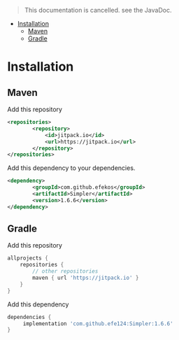 > This documentation is cancelled. see the JavaDoc.

<!-- TOC -->
* [Installation](#installation)
  * [Maven](#maven)
  * [Gradle](#gradle)
<!-- TOC -->

# Installation

## Maven

Add this repository
````xml
<repositories>
		<repository>
		    <id>jitpack.io</id>
		    <url>https://jitpack.io</url>
		</repository>
</repositories>
````

Add this dependency to your dependencies.
````xml
<dependency>
	    <groupId>com.github.efekos</groupId>
	    <artifactId>Simpler</artifactId>
	    <version>1.6.6</version>
</dependency>
````

## Gradle

Add this repository
````gradle
allprojects {
	repositories {
		// other repositories
		maven { url 'https://jitpack.io' }
	}
}
````

Add this dependency
````gradle
dependencies {
	 implementation 'com.github.efe124:Simpler:1.6.6'
}
````